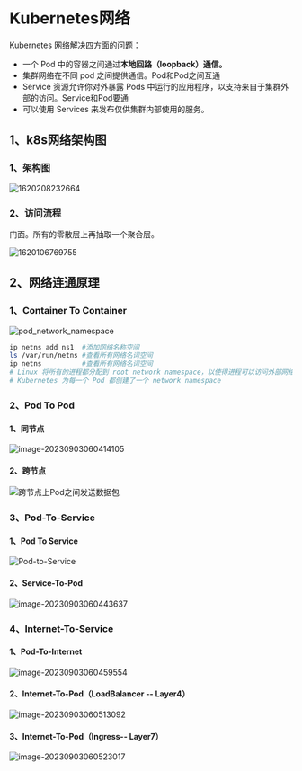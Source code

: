 # Kubernetes网络

Kubernetes 网络解决四方面的问题：

- 一个 Pod 中的容器之间通过**本地回路（loopback）通信。**
- 集群网络在不同 pod 之间提供通信。Pod和Pod之间互通
- Service 资源允许你对外暴露 Pods 中运行的应用程序，以支持来自于集群外部的访问。Service和Pod要通
- 可以使用 Services 来发布仅供集群内部使用的服务。

## 1、k8s网络架构图

### 1、架构图

![1620208232664](assets/001_kubernetes_网络/1620208232664.png)





### 2、访问流程

门面。所有的零散层上再抽取一个聚合层。

![1620106769755](assets/001_kubernetes_网络/1620106769755.png)



## 2、网络连通原理

### 1、Container To Container

![pod_network_namespace](assets/001_kubernetes_网络/pod-namespace.5098bb9c.png)

```sh
ip netns add ns1  #添加网络名称空间
ls /var/run/netns #查看所有网络名词空间
ip netns 		  #查看所有网络名词空间
# Linux 将所有的进程都分配到 root network namespace，以使得进程可以访问外部网络
# Kubernetes 为每一个 Pod 都创建了一个 network namespace
```

### 2、Pod To Pod

#### 1、同节点

![image-20230903060414105](assets/001_kubernetes_网络/image-20230903060414105.png)



#### 2、跨节点

![跨节点上Pod之间发送数据包](assets/001_kubernetes_网络/pod-to-pod-different-nodes.4187b249.gif)



### 3、Pod-To-Service

#### 1、Pod To Service

![Pod-to-Service](assets/001_kubernetes_网络/pod-to-service.6718b584.gif)





#### 2、Service-To-Pod

![image-20230903060443637](assets/001_kubernetes_网络/image-20230903060443637.png)







### 4、Internet-To-Service

#### 1、Pod-To-Internet

![image-20230903060459554](assets/001_kubernetes_网络/image-20230903060459554.png)





#### 2、Internet-To-Pod（LoadBalancer -- Layer4）

![image-20230903060513092](assets/001_kubernetes_网络/image-20230903060513092.png)





#### 3、Internet-To-Pod（Ingress-- Layer7）

![image-20230903060523017](assets/001_kubernetes_网络/image-20230903060523017.png)



